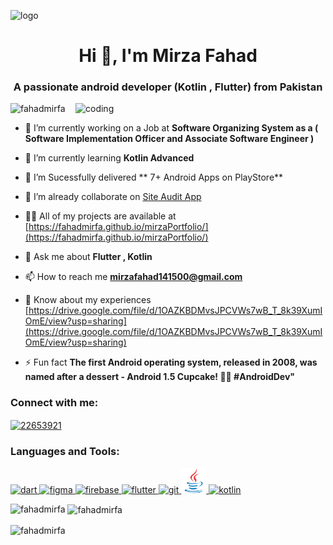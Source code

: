![logo](https://github.com/fahadmirfa/fahadmirfa/blob/main/Becholars%20in%20Computer%20Science%20(1).png)
<h1 align="center">Hi 👋, I'm Mirza Fahad</h1>
<h3 align="center">A passionate android developer (Kotlin , Flutter) from Pakistan</h3>

<img align="right" alt="coding" width="400" src="https://user-images.githubusercontent.com/55389276/140866485-8fb1c876-9a8f-4d6a-98dc-08c4981eaf70.gif">

<p align="left"> <img src="https://komarev.com/ghpvc/?username=fahadmirfa&label=Profile%20views&color=0e75b6&style=flat" alt="fahadmirfa" /> </p>

- 🔭 I’m currently working on a Job at **Software Organizing System as a ( Software Implementation Officer and Associate Software Engineer )** 

- 🌱 I’m currently learning **Kotlin Advanced**

- 🌱 I’m Sucessfully delivered ** 7+ Android Apps on PlayStore**

- 👯 I’m already collaborate on [Site Audit App](https://github.com/fahadmirfa/site_audit)

- 👨‍💻 All of my projects are available at [https://fahadmirfa.github.io/mirzaPortfolio/](https://fahadmirfa.github.io/mirzaPortfolio/)

- 💬 Ask me about **Flutter , Kotlin**

- 📫 How to reach me **mirzafahad141500@gmail.com**

- 📄 Know about my experiences [https://drive.google.com/file/d/1OAZKBDMvsJPCVWs7wB_T_8k39XumIOmE/view?usp=sharing](https://drive.google.com/file/d/1OAZKBDMvsJPCVWs7wB_T_8k39XumIOmE/view?usp=sharing)

- ⚡ Fun fact **The first Android operating system, released in 2008, was named after a dessert - Android 1.5 Cupcake! 🧁📱 #AndroidDev"**

<h3 align="left">Connect with me:</h3>
<p align="left">
<a href="https://stackoverflow.com/users/22653921" target="blank"><img align="center" src="https://raw.githubusercontent.com/rahuldkjain/github-profile-readme-generator/master/src/images/icons/Social/stack-overflow.svg" alt="22653921" height="30" width="40" /></a>
</p>

<h3 align="left">Languages and Tools:</h3>
<p align="left"> <a href="https://dart.dev" target="_blank" rel="noreferrer"> <img src="https://www.vectorlogo.zone/logos/dartlang/dartlang-icon.svg" alt="dart" width="40" height="40"/> </a> <a href="https://www.figma.com/" target="_blank" rel="noreferrer"> <img src="https://www.vectorlogo.zone/logos/figma/figma-icon.svg" alt="figma" width="40" height="40"/> </a> <a href="https://firebase.google.com/" target="_blank" rel="noreferrer"> <img src="https://www.vectorlogo.zone/logos/firebase/firebase-icon.svg" alt="firebase" width="40" height="40"/> </a> <a href="https://flutter.dev" target="_blank" rel="noreferrer"> <img src="https://www.vectorlogo.zone/logos/flutterio/flutterio-icon.svg" alt="flutter" width="40" height="40"/> </a> <a href="https://git-scm.com/" target="_blank" rel="noreferrer"> <img src="https://www.vectorlogo.zone/logos/git-scm/git-scm-icon.svg" alt="git" width="40" height="40"/> </a> <a href="https://www.java.com" target="_blank" rel="noreferrer"> <img src="https://raw.githubusercontent.com/devicons/devicon/master/icons/java/java-original.svg" alt="java" width="40" height="40"/> </a> <a href="https://kotlinlang.org" target="_blank" rel="noreferrer"> <img src="https://www.vectorlogo.zone/logos/kotlinlang/kotlinlang-icon.svg" alt="kotlin" width="40" height="40"/> </a> </p>

<p><img align="left" src="https://github-readme-stats.vercel.app/api/top-langs?username=fahadmirfa&show_icons=true&locale=en&layout=compact" alt="fahadmirfa" /></p>

<p>&nbsp;<img align="center" src="https://github-readme-stats.vercel.app/api?username=fahadmirfa&show_icons=true&locale=en" alt="fahadmirfa" /></p>

<p><img align="center" src="https://github-readme-streak-stats.herokuapp.com/?user=fahadmirfa&" alt="fahadmirfa" /></p>
